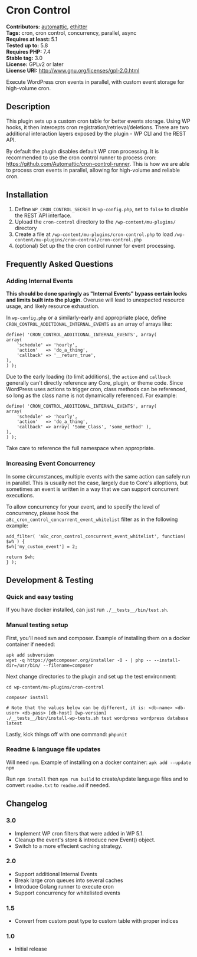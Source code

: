 # Cron Control #
**Contributors:** [automattic](https://profiles.wordpress.org/automattic/), [ethitter](https://profiles.wordpress.org/ethitter/)  
**Tags:** cron, cron control, concurrency, parallel, async  
**Requires at least:** 5.1  
**Tested up to:** 5.8  
**Requires PHP:** 7.4  
**Stable tag:** 3.0  
**License:** GPLv2 or later  
**License URI:** http://www.gnu.org/licenses/gpl-2.0.html  

Execute WordPress cron events in parallel, with custom event storage for high-volume cron.

## Description ##

This plugin sets up a custom cron table for better events storage. Using WP hooks, it then intercepts cron registration/retrieval/deletions. There are two additional interaction layers exposed by the plugin - WP CLI and the REST API.

By default the plugin disables default WP cron processing. It is recommended to use the cron control runner to process cron: https://github.com/Automattic/cron-control-runner. This is how we are able to process cron events in parallel, allowing for high-volume and reliable cron.

## Installation ##

1. Define `WP_CRON_CONTROL_SECRET` in `wp-config.php`, set to `false` to disable the REST API interface.
1. Upload the `cron-control` directory to the `/wp-content/mu-plugins/` directory
1. Create a file at `/wp-content/mu-plugins/cron-control.php` to load `/wp-content/mu-plugins/cron-control/cron-control.php`
1. (optional) Set up the the cron control runner for event processing.

## Frequently Asked Questions ##

### Adding Internal Events ###

**This should be done sparingly as "Internal Events" bypass certain locks and limits built into the plugin.** Overuse will lead to unexpected resource usage, and likely resource exhaustion.

In `wp-config.php` or a similarly-early and appropriate place, define `CRON_CONTROL_ADDITIONAL_INTERNAL_EVENTS` as an array of arrays like:

```
define( 'CRON_CONTROL_ADDITIONAL_INTERNAL_EVENTS', array(
array(
	'schedule' => 'hourly',
	'action'   => 'do_a_thing',
	'callback' => '__return_true',
),
) );
```

Due to the early loading (to limit additions), the `action` and `callback` generally can't directly reference any Core, plugin, or theme code. Since WordPress uses actions to trigger cron, class methods can be referenced, so long as the class name is not dynamically referenced. For example:

```
define( 'CRON_CONTROL_ADDITIONAL_INTERNAL_EVENTS', array(
array(
	'schedule' => 'hourly',
	'action'   => 'do_a_thing',
	'callback' => array( 'Some_Class', 'some_method' ),
),
) );
```

Take care to reference the full namespace when appropriate.

### Increasing Event Concurrency ###

In some circumstances, multiple events with the same action can safely run in parallel. This is usually not the case, largely due to Core's alloptions, but sometimes an event is written in a way that we can support concurrent executions.

To allow concurrency for your event, and to specify the level of concurrency, please hook the `a8c_cron_control_concurrent_event_whitelist` filter as in the following example:

```
add_filter( 'a8c_cron_control_concurrent_event_whitelist', function( $wh ) {
$wh['my_custom_event'] = 2;

return $wh;
} );
```

## Development & Testing ##

### Quick and easy testing ###

If you have docker installed, can just run `./__tests__/bin/test.sh`.

### Manual testing setup ###

First, you'll need svn and composer. Example of installing them on a docker container if needed:

```
apk add subversion
wget -q https://getcomposer.org/installer -O - | php -- --install-dir=/usr/bin/ --filename=composer
```

Next change directories to the plugin and set up the test environment:

```
cd wp-content/mu-plugins/cron-control

composer install

# Note that the values below can be different, it is: <db-name> <db-user> <db-pass> [db-host] [wp-version]
./__tests__/bin/install-wp-tests.sh test wordpress wordpress database latest
```

Lastly, kick things off with one command: `phpunit`

### Readme & language file updates ###

Will need `npm`. Example of installing on a docker container: `apk add --update npm`

Run `npm install` then `npm run build` to create/update language files and to convert `readme.txt` to `readme.md` if needed.

## Changelog ##

### 3.0 ###
* Implement WP cron filters that were added in WP 5.1.
* Cleanup the event's store & introduce new Event() object.
* Switch to a more effecient caching strategy.

### 2.0 ###
* Support additional Internal Events
* Break large cron queues into several caches
* Introduce Golang runner to execute cron
* Support concurrency for whitelisted events

### 1.5 ###
* Convert from custom post type to custom table with proper indices

### 1.0 ###
* Initial release
